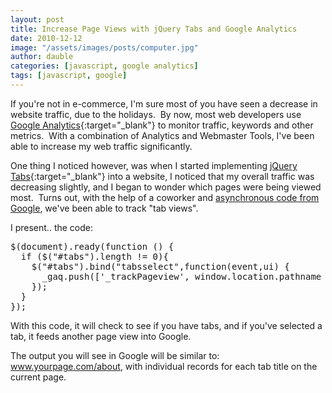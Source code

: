 ```yaml
---
layout: post
title: Increase Page Views with jQuery Tabs and Google Analytics
date: 2010-12-12
image: "/assets/images/posts/computer.jpg"
author: dauble
categories: [javascript, google analytics]
tags: [javascript, google]
---
```

If you're not in e-commerce, I'm sure most of you have seen a decrease in website traffic, due to the holidays.  By now, most web developers use [Google Analytics](http://www.google.com/analytics){:target="_blank"} to monitor traffic, keywords and other metrics.  With a combination of Analytics and Webmaster Tools, I've been able to increase my web traffic significantly.

One thing I noticed however, was when I started implementing [jQuery Tabs](http://jqueryui.com/demos/tabs/){:target="_blank"} into a website, I noticed that my overall traffic was decreasing slightly, and I began to wonder which pages were being viewed most.  Turns out, with the help of a coworker and <a href="http://code.google.com/apis/analytics/docs/tracking/asyncTracking.html">asynchronous code from Google</a>, we've been able to track "tab views".

I present.. the code:

<pre>
$(document).ready(function () {
  if ($("#tabs").length != 0){
    $("#tabs").bind("tabsselect",function(event,ui) {
      _gaq.push(['_trackPageview', window.location.pathname + '/' + ui.tab.innerHTML]);
    });
  }
});
</pre>

With this code, it will check to see if you have tabs, and if you've selected a tab, it feeds another page view into Google.

The output you will see in Google will be similar to: www.yourpage.com/about, with individual records for each tab title on the current page.